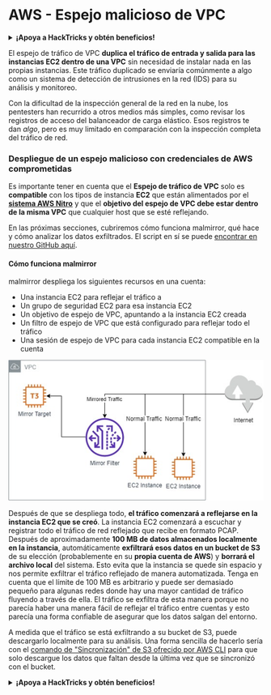 # AWS - Espejo malicioso de VPC

<details>

<summary><strong>¡Apoya a HackTricks y obtén beneficios!</strong></summary>

* Si quieres ver a tu **empresa anunciada en HackTricks** o si quieres acceder a la **última versión de PEASS o descargar HackTricks en PDF** ¡Consulta los [**PLANES DE SUSCRIPCIÓN**](https://github.com/sponsors/carlospolop)!
* Obtén el [**oficial PEASS & HackTricks swag**](https://peass.creator-spring.com)
* Descubre [**The PEASS Family**](https://opensea.io/collection/the-peass-family), nuestra colección de exclusivos [**NFTs**](https://opensea.io/collection/the-peass-family)
* **Únete al** 💬 [**grupo de Discord**](https://discord.gg/hRep4RUj7f) o al [**grupo de telegram**](https://t.me/peass) o **sígueme** en **Twitter** 🐦 [**@carlospolopm**](https://twitter.com/carlospolopm).
* **Comparte tus trucos de hacking enviando PR a los repositorios de GitHub de** [**HackTricks**](https://github.com/carlospolop/hacktricks) y [**HackTricks Cloud**](https://github.com/carlospolop/hacktricks-cloud).

</details>

El espejo de tráfico de VPC **duplica el tráfico de entrada y salida para las instancias EC2 dentro de una VPC** sin necesidad de instalar nada en las propias instancias. Este tráfico duplicado se enviaría comúnmente a algo como un sistema de detección de intrusiones en la red (IDS) para su análisis y monitoreo.

Con la dificultad de la inspección general de la red en la nube, los pentesters han recurrido a otros medios más simples, como revisar los registros de acceso del balanceador de carga elástico. Esos registros te dan _algo_, pero es muy limitado en comparación con la inspección completa del tráfico de red.

### Despliegue de un espejo malicioso con credenciales de AWS comprometidas

Es importante tener en cuenta que el **Espejo de tráfico de VPC** solo es **compatible** con los tipos de instancia **EC2** que están alimentados por el [**sistema AWS Nitro**](https://aws.amazon.com/ec2/nitro/) y que el **objetivo del espejo de VPC debe estar dentro de la misma VPC** que cualquier host que se esté reflejando.

En las próximas secciones, cubriremos cómo funciona malmirror, qué hace y cómo analizar los datos exfiltrados. El script en sí se puede [encontrar en nuestro GitHub aquí](https://github.com/RhinoSecurityLabs/Cloud-Security-Research/tree/master/AWS/malmirror/).

#### Cómo funciona malmirror

malmirror despliega los siguientes recursos en una cuenta:

* Una instancia EC2 para reflejar el tráfico a
* Un grupo de seguridad EC2 para esa instancia EC2
* Un objetivo de espejo de VPC, apuntando a la instancia EC2 creada
* Un filtro de espejo de VPC que está configurado para reflejar todo el tráfico
* Una sesión de espejo de VPC para cada instancia EC2 compatible en la cuenta

![](<../../../../.gitbook/assets/image (72).png>)

Después de que se despliega todo, **el tráfico comenzará a reflejarse en la instancia EC2 que se creó**. La instancia EC2 comenzará a escuchar y registrar todo el tráfico de red reflejado que recibe en formato PCAP. Después de aproximadamente **100 MB de datos almacenados localmente en la instancia**, automáticamente **exfiltrará esos datos en un bucket de S3** de su elección (probablemente en su **propia cuenta de AWS**) y **borrará el archivo local** del sistema. Esto evita que la instancia se quede sin espacio y nos permite exfiltrar el tráfico reflejado de manera automatizada. Tenga en cuenta que el límite de 100 MB es arbitrario y puede ser demasiado pequeño para algunas redes donde hay una mayor cantidad de tráfico fluyendo a través de ella. El tráfico se exfiltra de esta manera porque no parecía haber una manera fácil de reflejar el tráfico entre cuentas y esto parecía una forma confiable de asegurar que los datos salgan del entorno.

A medida que el tráfico se está exfiltrando a su bucket de S3, puede descargarlo localmente para su análisis. Una forma sencilla de hacerlo sería con el [comando de "Sincronización" de S3 ofrecido por AWS CLI](https://docs.aws.amazon.com/cli/latest/reference/s3/sync.html) para que solo descargue los datos que faltan desde la última vez que se sincronizó con el bucket. 

<details>

<summary><strong>¡Apoya a HackTricks y obtén beneficios!</strong></summary>

* Si quieres ver a tu **empresa anunciada en HackTricks** o si quieres acceder a la **última versión de PEASS o descargar HackTricks en PDF** ¡Consulta los [**PLANES DE SUSCRIPCIÓN**](https://github.com/sponsors/carlospolop)!
* Obtén el [**oficial PEASS & HackTricks swag**](https://peass.creator-spring.com)
* Descubre [**The PEASS Family**](https://opensea.io/collection/the-peass-family), nuestra colección de exclusivos [**NFTs**](https://opensea.io/collection/the-peass-family)
* **Únete al** 💬 [**grupo de Discord**](https://discord.gg/hRep4RUj7f) o al [**grupo de telegram**](https://t.me/peass) o **sígueme** en **Twitter** 🐦 [**@carlospolopm**](https://twitter.com/carlospolopm).
* **Comparte tus trucos de hacking enviando PR a los repositorios de GitHub de** [**HackTricks**](https://github.com/carlospolop/hacktricks) y [**HackTricks Cloud**](https://github.com/carlospolop/hacktricks-cloud).

</details>